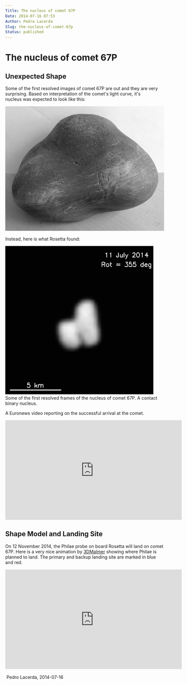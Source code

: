 ```yaml
---
Title: The nucleus of comet 67P
Date: 2014-07-16 07:53
Author: Pedro Lacerda
Slug: the-nucleus-of-comet-67p
Status: published
---
```


# The nucleus of comet 67P

## Unexpected Shape

Some of the first resolved images of comet 67P are out and they are very surprising. Based on interpretation of the comet's light curve, it's nucleus was expected to look like this:

![20140711-67P-expectation](figs/2014/07/20140711-67p-expectation.jpg?w=540)

Instead, here is what Rosetta found:

![Comet 67P](figs/2013/12/20140711-67p-rosetta-assemblage-1450.gif?w=470 "Some of the first resolved frames of the nucleus of comet 67P. A contact binary nucleus.") Some of the first resolved frames of the nucleus of comet 67P. A contact binary nucleus.

A Euronews video reporting on the successful arrival at the comet.

<iframe width="560" height="315" src="https://www.youtube.com/embed/LND4yvDm75E?si=X0q63Kk3oHOMb1Y9" title="YouTube video player" frameborder="0" allow="accelerometer; autoplay; clipboard-write; encrypted-media; gyroscope; picture-in-picture; web-share" allowfullscreen></iframe>

## Shape Model and Landing Site

On 12 November 2014, the Philae probe on board Rosetta will land on comet 67P. Here is a very nice animation by [3DMalmer](https://www.youtube.com/channel/UCf7G99NAZktnI__wHTD9k7A) showing where Philae is planned to land. The primary and backup landing site are marked in blue and red.

<iframe width="560" height="315" src="https://www.youtube.com/embed/epp02ydrMbk?si=PM6qtCCETSGgP1CM" title="YouTube video player" frameborder="0" allow="accelerometer; autoplay; clipboard-write; encrypted-media; gyroscope; picture-in-picture; web-share" allowfullscreen></iframe>

 Pedro Lacerda, 2014-07-16
